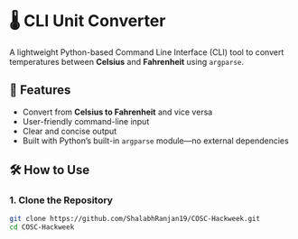 # 🌡️ CLI Unit Converter

A lightweight Python-based Command Line Interface (CLI) tool to convert temperatures between **Celsius** and **Fahrenheit** using `argparse`.

## 🔧 Features

- Convert from **Celsius to Fahrenheit** and vice versa
- User-friendly command-line input
- Clear and concise output
- Built with Python’s built-in `argparse` module—no external dependencies

## 🛠️ How to Use

### 1. Clone the Repository

```bash
git clone https://github.com/ShalabhRanjan19/COSC-Hackweek.git
cd COSC-Hackweek
